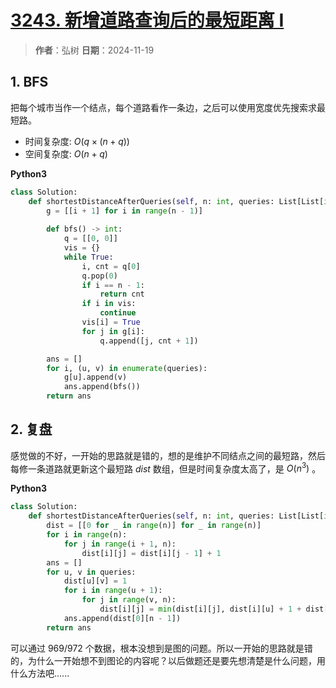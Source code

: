 # [3243. 新增道路查询后的最短距离 I](https://leetcode.cn/problems/shortest-distance-after-road-addition-queries-i/description/)

> **作者**：弘树
> **日期**：2024-11-19

## 1. BFS

把每个城市当作一个结点，每个道路看作一条边，之后可以使用宽度优先搜索求最短路。

- 时间复杂度: $O(q \times (n + q))$
- 空间复杂度: $O(n + q)$

**Python3**

```python
class Solution:
    def shortestDistanceAfterQueries(self, n: int, queries: List[List[int]]) -> List[int]:
        g = [[i + 1] for i in range(n - 1)]
        
        def bfs() -> int:
            q = [[0, 0]]
            vis = {}
            while True:
                i, cnt = q[0]
                q.pop(0)
                if i == n - 1:
                    return cnt
                if i in vis:
                    continue
                vis[i] = True
                for j in g[i]:
                    q.append([j, cnt + 1])

        ans = []
        for i, (u, v) in enumerate(queries):
            g[u].append(v)
            ans.append(bfs())
        return ans
```

## 2. 复盘

感觉做的不好，一开始的思路就是错的，想的是维护不同结点之间的最短路，然后每修一条道路就更新这个最短路 $dist$ 数组，但是时间复杂度太高了，是 $O(n^3)$ 。

**Python3**

```python
class Solution:
    def shortestDistanceAfterQueries(self, n: int, queries: List[List[int]]) -> List[int]:
        dist = [[0 for _ in range(n)] for _ in range(n)]
        for i in range(n):
            for j in range(i + 1, n):
                dist[i][j] = dist[i][j - 1] + 1
        ans = []
        for u, v in queries:
            dist[u][v] = 1
            for i in range(u + 1):
                for j in range(v, n):
                    dist[i][j] = min(dist[i][j], dist[i][u] + 1 + dist[v][j])
            ans.append(dist[0][n - 1])
        return ans
```

可以通过 969/972 个数据，根本没想到是图的问题。所以一开始的思路就是错的，为什么一开始想不到图论的内容呢？以后做题还是要先想清楚是什么问题，用什么方法吧......